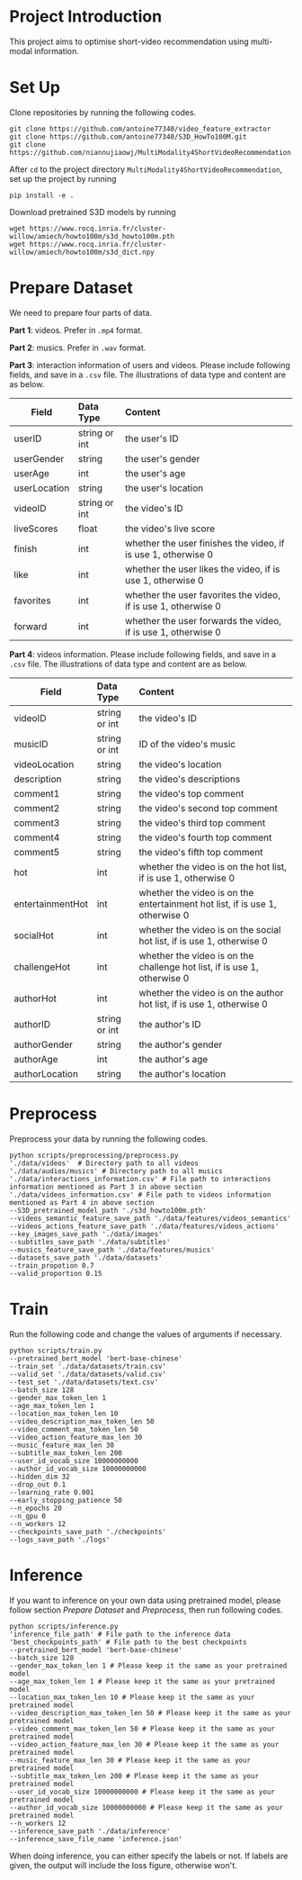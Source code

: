 # Project Introduction

This project aims to optimise short-video recommendation using multi-modal
information.

# Set Up

Clone repositories by running the following codes. 

```
git clone https://github.com/antoine77340/video_feature_extractor
git clone https://github.com/antoine77340/S3D_HowTo100M.git
git clone https://github.com/niannujiaowj/MultiModality4ShortVideoRecommendation.git`
```

After `cd` to the project directory `MultiModality4ShortVideoRecommendation`, 
set up the project by running

`pip install -e .`

Download pretrained S3D models by running
```
wget https://www.rocq.inria.fr/cluster-willow/amiech/howto100m/s3d_howto100m.pth
wget https://www.rocq.inria.fr/cluster-willow/amiech/howto100m/s3d_dict.npy
```

# Prepare Dataset

We need to prepare four parts of data.

**Part 1**: videos. Prefer in `.mp4` format.

**Part 2**: musics. Prefer in `.wav` format.

**Part 3**: interaction information of users and videos. Please include 
following fields, and save in a `.csv` file. 
The illustrations of data type and content are as below.


| Field       | Data Type     | Content  |
| ------------|:--------------| :-----|
| userID      | string or int | the user's ID |
| userGender  | string        | the user's gender |
| userAge     | int           | the user's age |
| userLocation| string        | the user's location |
| videoID     | string or int | the video's ID |
| liveScores  | float         | the video's live score |
| finish      | int           | whether the user finishes the video, if is use 1, otherwise 0 |
| like        | int           | whether the user likes the video, if is use 1, otherwise 0 |
| favorites   | int           | whether the user favorites the video, if is use 1, otherwise 0 |
| forward     | int           | whether the user forwards the video, if is use 1, otherwise 0 |



**Part 4**: videos information. Please include following fields, and save 
in a `.csv` file.
The illustrations of data type and content are as below.


| Field        | Data Type           | Content  |
| ------------- |:-------------| :-----|
| videoID      | string or int |the video's ID|
| musicID      | string or int |ID of the video's music|
| videoLocation | string      |the video's location|
| description | string      |the video's descriptions |
| comment1 | string      |the video's top comment |
| comment2 | string      |the video's second top comment |
| comment3 | string      |the video's third top comment|
| comment4 | string      |the video's fourth top comment |
| comment5 | string      |the video's fifth top comment|
| hot | int      |whether the video is on the hot list, if is use 1, otherwise 0 |
| entertainmentHot | int      |whether the video is on the entertainment hot list, if is use 1, otherwise 0 |
| socialHot | int      |whether the video is on the social hot list, if is use 1, otherwise 0|
| challengeHot | int      |whether the video is on the challenge hot list, if is use 1, otherwise 0|
| authorHot | int      |whether the video is on the author hot list, if is use 1, otherwise 0|
| authorID | string or int      |the author's ID|
| authorGender | string      |the author's gender|
| authorAge | int      |the author's age|
| authorLocation | string      |the author's location|



# Preprocess
Preprocess your data by running the following codes.
```
python scripts/preprocessing/preprocess.py
'./data/videos'  # Directory path to all videos
'./data/audios/musics' # Directory path to all musics
'./data/interactions_information.csv' # File path to interactions information mentioned as Part 3 in above section
'./data/videos_information.csv' # File path to videos information mentioned as Part 4 in above section
--S3D_pretrained_model_path './s3d_howto100m.pth' 
--videos_semantic_feature_save_path './data/features/videos_semantics'  
--videos_actions_feature_save_path './data/features/videos_actions' 
--key_images_save_path './data/images' 
--subtitles_save_path './data/subtitles' 
--musics_feature_save_path './data/features/musics' 
--datasets_save_path './data/datasets' 
--train_propotion 0.7
--valid_proportion 0.15
```



# Train

Run the following code and change the values of arguments if necessary.

```
python scripts/train.py 
--pretrained_bert_model 'bert-base-chinese'
--train_set './data/datasets/train.csv'
--valid_set './data/datasets/valid.csv'
--test_set './data/datasets/text.csv'
--batch_size 128
--gender_max_token_len 1
--age_max_token_len 1
--location_max_token_len 10
--video_description_max_token_len 50
--video_comment_max_token_len 50
--video_action_feature_max_len 30
--music_feature_max_len 30
--subtitle_max_token_len 200
--user_id_vocab_size 10000000000
--author_id_vocab_size 10000000000
--hidden_dim 32
--drop_out 0.1
--learning_rate 0.001
--early_stopping_patience 50
--n_epochs 20
--n_gpu 0
--n_workers 12
--checkpoints_save_path './checkpoints'
--logs_save_path './logs'
```

# Inference

If you want to inference on your own data using pretrained model, please
follow section *Prepare Dataset* and *Preprocess*, then run following codes.
```
python scripts/inference.py 
'inference_file_path' # File path to the inference data
'best_checkpoints_path' # File path to the best checkpoints
--pretrained_bert_model 'bert-base-chinese'
--batch_size 128
--gender_max_token_len 1 # Please keep it the same as your pretrained model
--age_max_token_len 1 # Please keep it the same as your pretrained model
--location_max_token_len 10 # Please keep it the same as your pretrained model
--video_description_max_token_len 50 # Please keep it the same as your pretrained model
--video_comment_max_token_len 50 # Please keep it the same as your pretrained model
--video_action_feature_max_len 30 # Please keep it the same as your pretrained model
--music_feature_max_len 30 # Please keep it the same as your pretrained model
--subtitle_max_token_len 200 # Please keep it the same as your pretrained model
--user_id_vocab_size 10000000000 # Please keep it the same as your pretrained model
--author_id_vocab_size 10000000000 # Please keep it the same as your pretrained model
--n_workers 12
--inference_save_path './data/inference'
--inference_save_file_name 'inference.json'
```

When doing inference, you can either specify the labels or not. If labels are
given, the output will include the loss figure, otherwise won't. 
